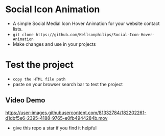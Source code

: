 # Social Icon Animation
- A simple Social Medial Icon Hover Animation for your website contact lists.
- `git clone https://github.com/Kellsonphilips/Social-Icon-Hover-Animation`
- Make changes and use in your projects 

# Test the project

- `copy the HTML file path`
- paste on your browser search bar to test the project
## Video Demo 

https://user-images.githubusercontent.com/81332784/182202261-d1dbf5e6-2395-4188-9765-e0fb4944284b.mov


- give this repo a star if you find it helpful

